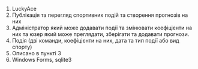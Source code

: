 1. LuckyAce
2. Публікація та перегляд спортивних подій та створення прогнозів на них
3. Адміністратор який може додавати події та змінювати коефіцієнти на них та юзер який може преглядати, зберігати та додавати прогнози.
4. Подія (дві команди, коефіцієнти на них, дата та тип події або вид спорту)
5. Описано в пункті 3
6. Windows Forms, sqlite3
